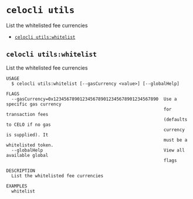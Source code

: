 `celocli utils`
===============

List the whitelisted fee currencies

* [`celocli utils:whitelist`](#celocli-utilswhitelist)

## `celocli utils:whitelist`

List the whitelisted fee currencies

```
USAGE
  $ celocli utils:whitelist [--gasCurrency <value>] [--globalHelp]

FLAGS
  --gasCurrency=0x1234567890123456789012345678901234567890  Use a specific gas currency
                                                            for transaction fees
                                                            (defaults to CELO if no gas
                                                            currency is supplied). It
                                                            must be a whitelisted token.
  --globalHelp                                              View all available global
                                                            flags

DESCRIPTION
  List the whitelisted fee currencies

EXAMPLES
  whitelist
```
